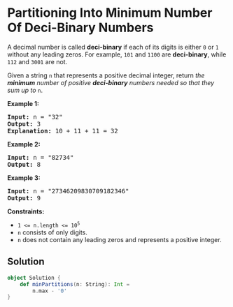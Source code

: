 # Partitioning Into Minimum Number Of Deci-Binary Numbers

A decimal number is called **deci-binary** if each of its digits is
either `0` or `1` without any leading zeros. For example, `101` and
`1100` are **deci-binary**, while `112` and `3001` are not.

Given a string `n` that represents a positive decimal integer, return
_the **minimum** number of positive **deci-binary** numbers needed so
that they sum up to_ `n`.

**Example 1:**
<pre>
<b>Input:</b> n = "32"
<b>Output:</b> 3
<b>Explanation:</b> 10 + 11 + 11 = 32
</pre>

**Example 2:**
<pre>
<b>Input:</b> n = "82734"
<b>Output:</b> 8
</pre>

**Example 3:**
<pre>
<b>Input:</b> n = "27346209830709182346"
<b>Output:</b> 9
</pre>

**Constraints:**

* <code>1 <= n.length <= 10<sup>5</sup></code>
* `n` consists of only digits.
* `n` does not contain any leading zeros and represents a positive integer.

## Solution

```scala
object Solution {
    def minPartitions(n: String): Int =
        n.max - '0'
}
```
